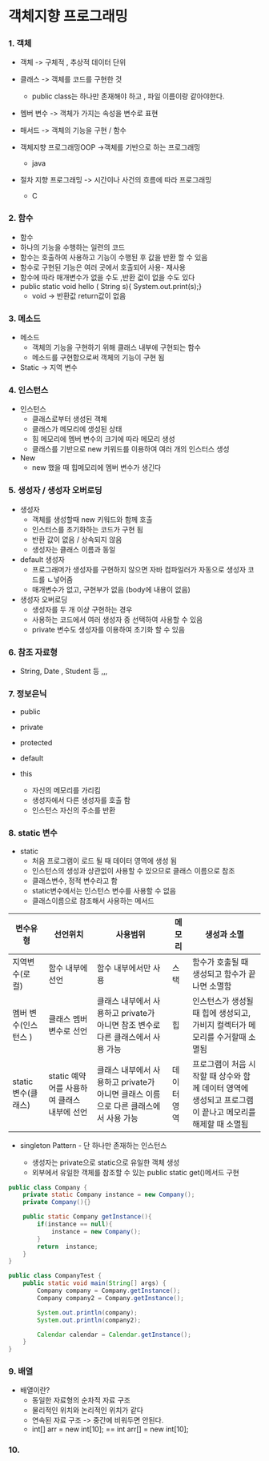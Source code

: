 # 객체지향 프로그래밍 

### 1. 객체 

- 객체 -> 구체적 , 추상적 데이터 단위
- 클래스 -> 객체를 코드를 구현한 것 
  - public class는 하나만 존재해야 하고 , 파일 이름이랑 같아야한다.
- 멤버 변수 -> 객체가 가지는 속성을 변수로 표현 
- 매서드 -> 객체의 기능을 구현 / 함수 

- 객체지향 프로그래밍OOP ->객체를 기반으로 하는 프로그래밍 
  - java
- 절차 지향 프로그래밍 -> 시간이나 사건의 흐름에 따라 프로그래밍 
  - C

### 2. 함수

-  함수 
  - 하나의 기능을 수행하는 일련의 코드
  - 함수는 호출하여 사용하고 기능이 수행된 후 값을 반환 할 수 있음
  - 함수로 구현된 기능은 여러 곳에서 호출되어 사용- 재사용
  - 함수에 따라 매개변수가 없을 수도 ,반환 겂이 없을 수도 있다
- public static void hello ( String s){ System.out.print(s);}
  - void -> 반환값 return값이 없음 

### 3. 메소드

- 메소드
  - 객체의 기능을 구현하기 위해 클래스 내부에 구현되는 함수 
  - 메소드를 구현함으로써 객체의 기능이 구현 됨
- Static -> 지역 변수 

### 4. 인스턴스

- 인스턴스 
  - 클래스로부터 생성된 객체
  - 클래스가 메모리에 생성된 상태
  - 힘 메모리에 멤버 변수의 크기에 따라 메모리 생성
  - 클래스를 기반으로 new 키워드를 이용하여 여러 개의 인스터스 생성 
- New
  - new 했을 때 힙메모리에 멤버 변수가 생긴다 

### 5. 생성자 / 생성자 오버로딩 

- 생성자 
  - 객체를 생성할때 new 키워드와 함께 호출
  - 인스터스를 초기화하는 코드가 구현 됨
  - 반환 값이 없음 / 상속되지 않음
  - 생성자는 클래스 이름과 동일 
- default 생성자
  - 프로그래머가 생성자를 구현하지 않으면 자바 컴파일러가 자동으로 생성자 코드를 ㄴ넣어줌 
  - 매개변수가 없고, 구현부가 없음 (body에 내용이 없음)
- 생성자 오버로딩 
  - 생성자를 두 개 이상 구현하는 경우
  - 사용하는 코드에서 여러 생성자 중 선택하여 사용할 수 있음 
  - private 변수도 생성자를 이용하여 초기화 할 수 있음

### 6. 참조 자료형

- String, Date , Student 등 ,,,

### 7. 정보은닉

- public 
- private
- protected
- default



- this 
  - 자신의 메모리를 가리킴
  - 생성자에서 다른 생성자를 호출 함
  - 인스턴스 자신의 주소를 반환



### 8. static 변수

- static 
  - 처음 프로그램이 로드 될 때 데이터 영역에 생성 됨 
  - 인스턴스의 생성과 상관없이 사용할 수 있으므로 클래스 이름으로 참조 
  - 클래스변수, 정적 변수라고 함 
  - static변수에서는 인스턴스 변수를 사용할 수 없음 
  - 클래스이름으로 참조해서 사용하는 메서드

| 변수유형             | 선언위치                                    | 사용범위                                                     | 메모리      | 생성과 소멸                                                  |
| -------------------- | ------------------------------------------- | ------------------------------------------------------------ | ----------- | ------------------------------------------------------------ |
| 지역변수(로컬)       | 함수 내부에 선언                            | 함수 내부에서만 사용                                         | 스택        | 함수가 호출될 때 생성되고 함수가 끝나면 소멸함               |
| 멤버 변수(인스턴스 ) | 클래스 멤버 변수로 선언                     | 클래스 내부에서 사용하고 private가 아니면 참조 변수로 다른 클래스에서 사용 가능 | 힙          | 인스턴스가 생성될때 힙에 생성되고, 가비지 컬렉터가 메모리를 수거할때 소멸됨 |
| static 변수(클래스)  | static 예약어를 사용하여 클래스 내부에 선언 | 클래스 내부에서 사용하고 private가 아니면 클래스 이름으로 다른 클래스에서 사용 가능 | 데이터 영역 | 프로그램이 처음 시작할 때 상수와 함께 데이터 영역에 생성되고 프로그램이 끝나고 메모리를 해제할 때 소멸됨 |

- singleton Pattern - 단 하나만 존재하는 인스턴스 

  - 생성자는 private으로 static으로 유일한 객체 생성
  - 외부에서 유일한 객체를 참조할 수 있는 public static get()메서드 구현
```java
public class Company {
    private static Company instance = new Company();
    private Company(){}

    public static Company getInstance(){
        if(instance == null){
            instance = new Company();
        }
        return  instance;
    }
}

public class CompanyTest {
    public static void main(String[] args) {
        Company company = Company.getInstance();
        Company company2 = Company.getInstance();

        System.out.println(company);
        System.out.println(company2);

        Calendar calendar = Calendar.getInstance();
    }
}

```

### 9. 배열

- 배열이란?
  - 동일한 자료형의 순차적 자료 구조
  - 물리적인 위치와 논리적인 위치가 같다
  - 연속된 자료 구조 -> 중간에 비워두면 안된다. 
  - int[] arr = new int[10];          ==       int arr[] = new int[10];

### 10.

